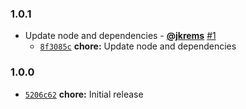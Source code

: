 ### 1.0.1

* Update node and dependencies - **[@jkrems](https://github.com/jkrems)** [#1](https://github.com/groupon/installed-package/pull/1)
  - [`8f3085c`](https://github.com/groupon/installed-package/commit/8f3085cf95748768ee9189e9b6d6f618be43d2fc) **chore:** Update node and dependencies


### 1.0.0

* [`5206c62`](https://github.com/groupon/installed-package/commit/5206c627249b1ccb7bbf9cc5b8ad8a8d732a5d1b) **chore:** Initial release
